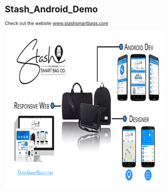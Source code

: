 # Stash_Android_Demo

Check out the website 
www.stashsmartbags.com

<img src="https://github.com/Mark-William-Schumacher/Stash_Android_Demo/blob/master/StashProjectSlide.jpg" height=500px>
